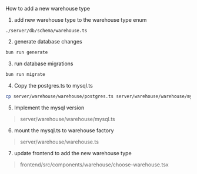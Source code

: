 How to add a new warehouse type

1. add new warehouse type to the warehouse type enum

```
./server/db/schema/warehouse.ts
```

2. generate database changes

``` bash
bun run generate
```

3. run database migrations

``` bash
bun run migrate
```

4. Copy the postgres.ts to mysql.ts

``` bash
cp server/warehouse/warehouse/postgres.ts server/warehouse/warehouse/mysql.ts
```

5. Implement the mysql version
> server/warehouse/warehouse/mysql.ts

6. mount the mysql.ts to warehouse factory

> server/warehouse/warehouse.ts

7. update frontend to add the new warehouse type

> frontend/src/components/warehouse/choose-warehouse.tsx
